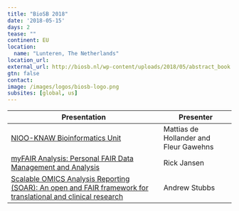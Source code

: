 ```yaml
---
title: "BioSB 2018"
date: '2018-05-15'
days: 2
tease: ""
continent: EU
location:
  name: "Lunteren, The Netherlands"
location_url: 
external_url: http://biosb.nl/wp-content/uploads/2018/05/abstract_book.pdf
gtn: false
contact: 
image: /images/logos/biosb-logo.png
subsites: [global, us]
---
```


| Presentation | Presenter |
| ------- | ----- |
| [NIOO-KNAW Bioinformatics Unit](http://biosb.nl/wp-content/uploads/2018/05/abstract_book.pdf#page=75) | Mattias de Hollander and Fleur Gawehns |
| [myFAIR Analysis: Personal FAIR Data Management and Analysis](http://biosb.nl/wp-content/uploads/2018/05/abstract_book.pdf#page=26) | Rick Jansen |
| [Scalable OMICS Analysis Reporting (SOAR): An open and FAIR framework for translational and clinical research](http://biosb.nl/wp-content/uploads/2018/05/abstract_book.pdf#page=32) | Andrew Stubbs |
